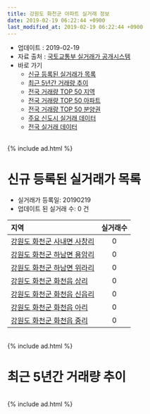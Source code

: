```yaml
---
title: 강원도 화천군 아파트 실거래 정보
date: 2019-02-19 06:22:44 +0900
last_modified_at: 2019-02-19 06:22:44 +0900
---
```


* 업데이트 : 2019-02-19
* 자료 출처 : [국토교통부 실거래가 공개시스템](http://rt.molit.go.kr)
* 바로 가기
    * [신규 등록된 실거래가 목록](#신규-등록된-실거래가-목록)
    * [최근 5년간 거래량 추이](#최근-5년간-거래량-추이)
    * [전국 거래량 TOP 50 지역](https://inasie.github.io/apt-trade-info/최근-3개월-전국에서-가장-거래가-많이-발생한-지역)
    * [전국 거래량 TOP 50 아파트](https://inasie.github.io/apt-trade-info/최근-3개월-전국에서-가장-거래가-많이-발생한-아파트)
    * [전국 거래량 TOP 50 분양권](https://inasie.github.io/apt-trade-info/최근-3개월-전국에서-가장-거래가-많이-발생한-분양권)
    * [주요 신도시 실거래 데이터](https://inasie.github.io/apt-trade-info/주요-신도시)
    * [전국 실거래 데이터](https://inasie.github.io/apt-trade-info/전국)

<br>
{% include ad.html %}
<br>

# 신규 등록된 실거래가 목록
* 실거래가 등록일: 20190219
* 업데이트 된 실거래 수: 0 건


|지역|실거래수|
|:---|:---:|
|[강원도 화천군 사내면 사창리](https://inasie.github.io/apt-trade-info/강원도-화천군-사내면-사창리)|0|
|[강원도 화천군 하남면 용암리](https://inasie.github.io/apt-trade-info/강원도-화천군-하남면-용암리)|0|
|[강원도 화천군 하남면 위라리](https://inasie.github.io/apt-trade-info/강원도-화천군-하남면-위라리)|0|
|[강원도 화천군 화천읍 상리](https://inasie.github.io/apt-trade-info/강원도-화천군-화천읍-상리)|0|
|[강원도 화천군 화천읍 신읍리](https://inasie.github.io/apt-trade-info/강원도-화천군-화천읍-신읍리)|0|
|[강원도 화천군 화천읍 아리](https://inasie.github.io/apt-trade-info/강원도-화천군-화천읍-아리)|0|
|[강원도 화천군 화천읍 중리](https://inasie.github.io/apt-trade-info/강원도-화천군-화천읍-중리)|0|


<br>
{% include ad.html %}
<br>

# 최근 5년간 거래량 추이


<div style="width:100%;">
    <canvas id="deal_progress" height="200"></canvas>
</div>

<script>
new Chart(document.getElementById("deal_progress"), {
    type: 'line',
    data: {
        labels: ['201402','201403','201404','201405','201406','201407','201408','201409','201410','201411','201412','201501','201502','201503','201504','201505','201506','201507','201508','201509','201510','201511','201512','201601','201602','201603','201604','201605','201606','201607','201608','201609','201610','201611','201612','201701','201702','201703','201704','201705','201706','201707','201708','201709','201710','201711','201712','201801','201802','201803','201804','201805','201806','201807','201808','201809','201810','201811','201812','201901','201902'],
        datasets: [{
            label: '매매',
            pointRadius: 1,
            data: [1, 6, 1, 7, 1, 5, 1, 5, 5, 2, 2, 2, 3, 2, 4, 5, 6, 5, 4, 2, 5, 6, 8, 2, 1, 1, 6, 6, 2, 6, 4, 5, 3, 3, 1, 3, 3, 2, 5, 4, 5, 4, 1, 5, 9, 5, 1, 4, 2, 5, 5, 1, 4, 2, 2, 5, 1, 4, 2, 2, 0],
            borderColor: "rgba(255, 201, 14, 1)",
            backgroundColor: "rgba(255, 201, 14, 0.5)",
            fill: false,
            lineTension: 0
        },{
            label: '전월세',
            pointRadius: 1,
            data: [2, 1, 3, 0, 2, 1, 2, 0, 1, 2, 0, 0, 1, 1, 1, 3, 3, 2, 1, 2, 1, 0, 1, 1, 2, 0, 1, 0, 0, 0, 1, 2, 1, 0, 0, 0, 4, 3, 6, 4, 2, 5, 4, 0, 3, 3, 1, 1, 0, 0, 1, 4, 7, 0, 2, 0, 2, 3, 1, 1, 0],
            borderColor: "rgba(0, 141, 185, 1)",
            backgroundColor: "rgba(0, 141, 185, 0.5)",
            fill: false,
            lineTension: 0
        }
        ]
    },
    options: {
        responsive: true,
        title: {
            display: false
        },
        tooltips: {
            mode: 'index',
            intersect: false
        },
        hover: {
            mode: 'nearest',
            intersect: true
        },
        scales: {
            xAxes: [{
                display: true,
                scaleLabel: {
                    display: true,
                    labelString: '년/월'
                }
            }],
            yAxes: [{
                display: true,
                ticks: {
                    suggestedMin: 0,
                },
                scaleLabel: {
                    display: true,
                    labelString: '실거래 수'
                }
            }]
        }
    }
});

</script>


<br>
{% include ad.html %}
<br>

